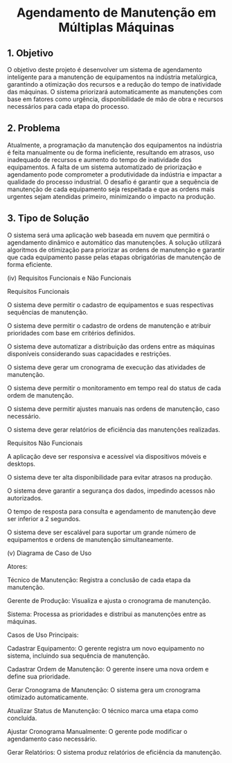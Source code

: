 <h1><center>Agendamento de Manutenção em Múltiplas Máquinas<center></h1>
<section>
    <h2>1. Objetivo</h2>
    <p>O objetivo deste projeto é desenvolver um sistema de agendamento inteligente para a manutenção de equipamentos na indústria metalúrgica, garantindo a otimização dos recursos e a redução do tempo de inatividade das máquinas. O sistema priorizará automaticamente as manutenções com base em fatores como urgência, disponibilidade de mão de obra e recursos necessários para cada etapa do processo.</p>
</section>

<section>
    <h2>2. Problema</h2>
    <p>Atualmente, a programação da manutenção dos equipamentos na indústria é feita manualmente ou de forma ineficiente, resultando em atrasos, uso inadequado de recursos e aumento do tempo de inatividade dos equipamentos. A falta de um sistema automatizado de priorização e agendamento pode comprometer a produtividade da indústria e impactar a qualidade do processo industrial. O desafio é garantir que a sequência de manutenção de cada equipamento seja respeitada e que as ordens mais urgentes sejam atendidas primeiro, minimizando o impacto na produção.</p>
</section>

<section>
    <h2>3. Tipo de Solução</h2>
    <p>O sistema será uma aplicação web baseada em nuvem que permitirá o agendamento dinâmico e automático das manutenções. A solução utilizará algoritmos de otimização para priorizar as ordens de manutenção e garantir que cada equipamento passe pelas etapas obrigatórias de manutenção de forma eficiente.</p>
</section>

(iv) Requisitos Funcionais e Não Funcionais

Requisitos Funcionais

O sistema deve permitir o cadastro de equipamentos e suas respectivas sequências de manutenção.

O sistema deve permitir o cadastro de ordens de manutenção e atribuir prioridades com base em critérios definidos.

O sistema deve automatizar a distribuição das ordens entre as máquinas disponíveis considerando suas capacidades e restrições.

O sistema deve gerar um cronograma de execução das atividades de manutenção.

O sistema deve permitir o monitoramento em tempo real do status de cada ordem de manutenção.

O sistema deve permitir ajustes manuais nas ordens de manutenção, caso necessário.

O sistema deve gerar relatórios de eficiência das manutenções realizadas.

Requisitos Não Funcionais

A aplicação deve ser responsiva e acessível via dispositivos móveis e desktops.

O sistema deve ter alta disponibilidade para evitar atrasos na produção.

O sistema deve garantir a segurança dos dados, impedindo acessos não autorizados.

O tempo de resposta para consulta e agendamento de manutenção deve ser inferior a 2 segundos.

O sistema deve ser escalável para suportar um grande número de equipamentos e ordens de manutenção simultaneamente.

(v) Diagrama de Caso de Uso

Atores:

Técnico de Manutenção: Registra a conclusão de cada etapa da manutenção.

Gerente de Produção: Visualiza e ajusta o cronograma de manutenção.

Sistema: Processa as prioridades e distribui as manutenções entre as máquinas.

Casos de Uso Principais:

Cadastrar Equipamento: O gerente registra um novo equipamento no sistema, incluindo sua sequência de manutenção.

Cadastrar Ordem de Manutenção: O gerente insere uma nova ordem e define sua prioridade.

Gerar Cronograma de Manutenção: O sistema gera um cronograma otimizado automaticamente.

Atualizar Status de Manutenção: O técnico marca uma etapa como concluída.

Ajustar Cronograma Manualmente: O gerente pode modificar o agendamento caso necessário.

Gerar Relatórios: O sistema produz relatórios de eficiência da manutenção.